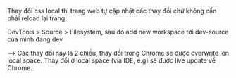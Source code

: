 Thay đổi css local thì trang web tự cập nhật các thay đổi chứ không cần phải reload lại trang:

DevTools > Source > Filesystem, sau đó add new workspace tới dev-source của mình đang dev

--> Các thay đổi này là 2 chiều, thay đổi trong Chrome sẽ được overwrite lên local space. Thay đổi ở local space (via IDE, e.g) sẽ được live update về Chrome.

